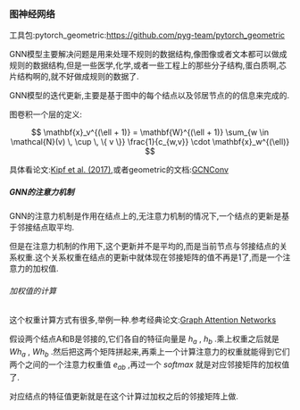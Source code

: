 ### 图神经网络

工具包:pytorch_geometric:https://github.com/pyg-team/pytorch_geometric

GNN模型主要解决问题是用来处理不规则的数据结构,像图像或者文本都可以做成规则的数据结构,但是一些医学,化学,或者一些工程上的那些分子结构,蛋白质啊,芯片结构啊的,就不好做成规则的数据了.

GNN模型的迭代更新,主要是基于图中的每个结点以及邻居节点的的信息来完成的.

图卷积一个层的定义:

$$
\mathbf{x}_v^{(\ell + 1)} = \mathbf{W}^{(\ell + 1)} \sum_{w \in \mathcal{N}(v) \, \cup \, \{ v \}} \frac{1}{c_{w,v}}
\cdot \mathbf{x}_w^{(\ell)}
$$

具体看论文:[Kipf et al. (2017)](https://arxiv.org/abs/1609.02907),或者geometric的文档:[GCNConv](https://pytorch-geometric.readthedocs.io/en/latest/modules/nn.html#torch_geometric.nn.conv.GCNConv)

##### GNN的注意力机制

GNN的注意力机制是作用在结点上的,无注意力机制的情况下,一个结点的更新是基于邻接结点取平均.

但是在注意力机制的作用下,这个更新并不是平均的,而是当前节点与邻接结点的关系权重.这个关系权重在结点的更新中就体现在邻接矩阵的值不再是1了,而是一个注意力的加权值.

###### 加权值的计算

这个权重计算方式有很多,举例一种.参考经典论文:[Graph Attention Networks](https://arxiv.org/abs/1710.10903)

假设两个结点A和B是邻接的,它们各自的特征向量是 $h_a$ , $h_b$ .乘上权重之后就是 $Wh_a$ , $Wh_b$ .然后把这两个矩阵拼起来,再乘上一个计算注意力的权重就能得到它们两个之间的一个注意力权重值 $e_{ab}$ ,再过一个 $softmax$ 就是对应邻接矩阵的加权值了.

对应结点的特征值更新就是在这个计算过加权之后的邻接矩阵上做.

